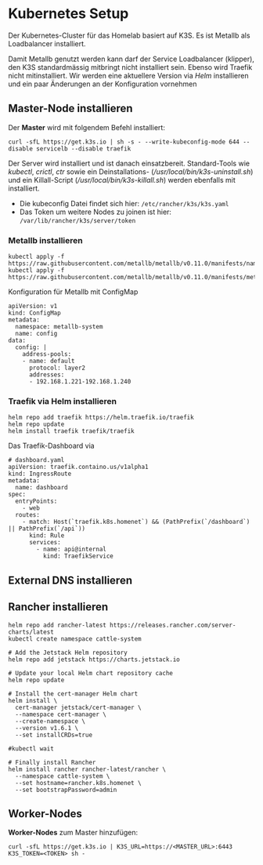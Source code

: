 # Kubernetes Setup

Der Kubernetes-Cluster für das Homelab basiert auf K3S. Es ist Metallb als Loadbalancer installiert.

Damit Metallb genutzt werden kann darf der Service Loadbalancer (klipper), den K3S standardmässig mitbringt nicht installiert sein.
Ebenso wird Traefik nicht mitinstalliert. Wir werden eine aktuellere Version via *Helm* installieren und ein paar Änderungen an der Konfiguration vornehmen

## Master-Node installieren
Der **Master** wird mit folgendem Befehl installiert:

```
curl -sfL https://get.k3s.io | sh -s - --write-kubeconfig-mode 644 --disable servicelb --disable traefik
```

Der Server wird installiert und ist danach einsatzbereit. Standard-Tools wie *kubectl*, *crictl*, *ctr* sowie ein Deinstallations- (*/usr/local/bin/k3s-uninstall.sh*) und ein Killall-Script (*/usr/local/bin/k3s-killall.sh*) werden ebenfalls mit installiert.

- Die kubeconfig Datei findet sich hier: `/etc/rancher/k3s/k3s.yaml`
- Das Token um weitere Nodes zu joinen ist hier: `/var/lib/rancher/k3s/server/token`

### Metallb installieren
```
kubectl apply -f https://raw.githubusercontent.com/metallb/metallb/v0.11.0/manifests/namespace.yaml
kubectl apply -f https://raw.githubusercontent.com/metallb/metallb/v0.11.0/manifests/metallb.yaml
```
Konfiguration für Metallb mit ConfigMap
```
apiVersion: v1
kind: ConfigMap
metadata:
  namespace: metallb-system
  name: config
data:
  config: |
    address-pools:
    - name: default
      protocol: layer2
      addresses:
      - 192.168.1.221-192.168.1.240

```

### Traefik via Helm installieren

```
helm repo add traefik https://helm.traefik.io/traefik
helm repo update
helm install traefik traefik/traefik
```

Das Traefik-Dashboard via 
```
# dashboard.yaml
apiVersion: traefik.containo.us/v1alpha1
kind: IngressRoute
metadata:
  name: dashboard
spec:
  entryPoints:
    - web
  routes:
    - match: Host(`traefik.k8s.homenet`) && (PathPrefix(`/dashboard`) || PathPrefix(`/api`))
      kind: Rule
      services:
        - name: api@internal
          kind: TraefikService
```

## External DNS installieren




## Rancher installieren
```
helm repo add rancher-latest https://releases.rancher.com/server-charts/latest
kubectl create namespace cattle-system

# Add the Jetstack Helm repository
helm repo add jetstack https://charts.jetstack.io

# Update your local Helm chart repository cache
helm repo update

# Install the cert-manager Helm chart
helm install \
  cert-manager jetstack/cert-manager \
  --namespace cert-manager \
  --create-namespace \
  --version v1.6.1 \
  --set installCRDs=true

#kubectl wait

# Finally install Rancher
helm install rancher rancher-latest/rancher \
  --namespace cattle-system \
  --set hostname=rancher.k8s.homenet \
  --set bootstrapPassword=admin 
```


## Worker-Nodes
**Worker-Nodes** zum Master hinzufügen:

```
curl -sfL https://get.k3s.io | K3S_URL=https://<MASTER_URL>:6443 K3S_TOKEN=<TOKEN> sh -
```

